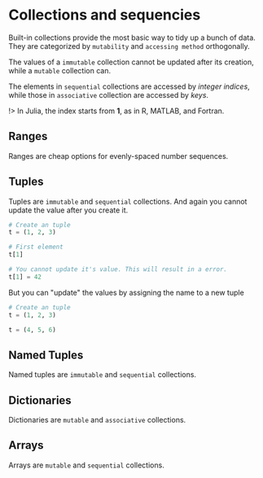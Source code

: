 # Collections and sequencies

Built-in collections provide the most basic way to tidy up a bunch of data. They are categorized by `mutability` and `accessing method` orthogonally.

The values of a `immutable` collection cannot be updated after its creation, while a `mutable` collection can. 

The elements in `sequential` collections are accessed by *integer indices*, while those in `associative` collection are accessed by *keys*.

!> In Julia, the index starts from **1**, as in R, MATLAB, and Fortran.

## Ranges

Ranges are cheap options for evenly-spaced number sequences.

## Tuples

Tuples are `immutable` and `sequential` collections. And again you cannot update the value after you create it.

```julia
# Create an tuple
t = (1, 2, 3)

# First element
t[1]

# You cannot update it's value. This will result in a error.
t[1] = 42
```

But you can "update" the values by assigning the name to a new tuple

```julia
# Create an tuple
t = (1, 2, 3)

t = (4, 5, 6)
```

## Named Tuples

Named tuples are `immutable` and `sequential` collections. 

## Dictionaries

Dictionaries are `mutable` and `associative` collections.

## Arrays

Arrays are `mutable` and `sequential` collections.
